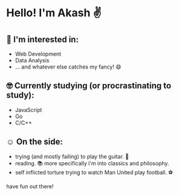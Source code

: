 # Hello! I'm Akash ✌️

## 🤔 I'm interested in:
- Web Development
- Data Analysis
- ... and whatever else catches my fancy! :smile:

## 🤓 Currently studying (or procrastinating to study):
- JavaScript
- Go
- C/C++

## ☺️ On the side:
- trying (and mostly failing) to play the guitar. 🎸
- reading. 📚 more specifically i'm into classics and philosophy.
- self inflicted torture trying to watch Man United play football. ⚽

have fun out there!
<!---
akashrajeshnair/akashrajeshnair is a ✨ special ✨ repository because its `README.md` (this file) appears on your GitHub profile.
You can click the Preview link to take a look at your changes.
--->
